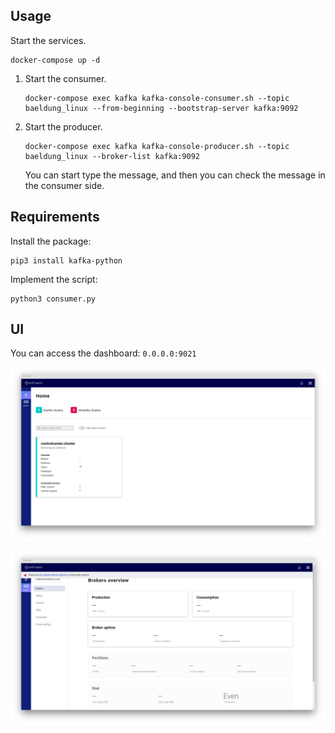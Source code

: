 ## Usage

Start the services.
```
docker-compose up -d
```

1. Start the consumer.
    ```
    docker-compose exec kafka kafka-console-consumer.sh --topic baeldung_linux --from-beginning --bootstrap-server kafka:9092
    ```
2. Start the producer.
    ```
    docker-compose exec kafka kafka-console-producer.sh --topic baeldung_linux --broker-list kafka:9092
    ```
    You can start type the message, and then you can check the message in the consumer side.

## Requirements

Install the package:

```
pip3 install kafka-python
```

Implement the script:
```
python3 consumer.py
```

## UI

You can access the dashboard: `0.0.0.0:9021`

![](assets/1.png)

![](assets/2.png) 
